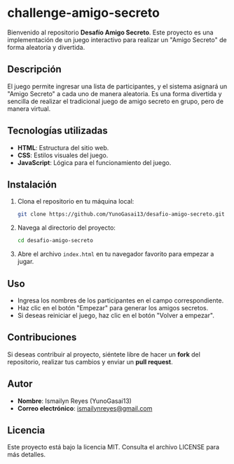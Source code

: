 # challenge-amigo-secreto

Bienvenido al repositorio **Desafío Amigo Secreto**. Este proyecto es una implementación de un juego interactivo para realizar un "Amigo Secreto" de forma aleatoria y divertida.

## Descripción

El juego permite ingresar una lista de participantes, y el sistema asignará un "Amigo Secreto" a cada uno de manera aleatoria. Es una forma divertida y sencilla de realizar el tradicional juego de amigo secreto en grupo, pero de manera virtual.

## Tecnologías utilizadas

- **HTML**: Estructura del sitio web.
- **CSS**: Estilos visuales del juego.
- **JavaScript**: Lógica para el funcionamiento del juego.

## Instalación

1. Clona el repositorio en tu máquina local:
    ```bash
    git clone https://github.com/YunoGasai13/desafio-amigo-secreto.git
    ```

2. Navega al directorio del proyecto:
    ```bash
    cd desafio-amigo-secreto
    ```

3. Abre el archivo `index.html` en tu navegador favorito para empezar a jugar.

## Uso

- Ingresa los nombres de los participantes en el campo correspondiente.
- Haz clic en el botón "Empezar" para generar los amigos secretos.
- Si deseas reiniciar el juego, haz clic en el botón "Volver a empezar".

## Contribuciones

Si deseas contribuir al proyecto, siéntete libre de hacer un **fork** del repositorio, realizar tus cambios y enviar un **pull request**.

## Autor

- **Nombre**: Ismailyn Reyes (YunoGasai13)
- **Correo electrónico**: ismailynreyes@gmail.com

## Licencia

Este proyecto está bajo la licencia MIT. Consulta el archivo LICENSE para más detalles.
